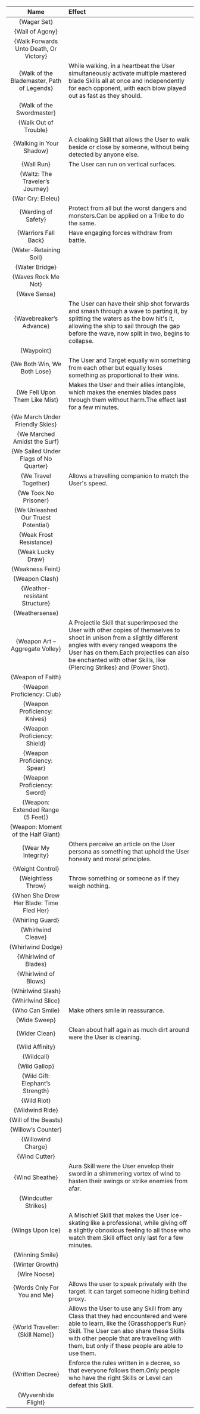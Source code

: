 | **Name** | **Effect** |
|:--------:|:-----------|
| {Wager Set} | |
| {Wail of Agony} | |
| {Walk Forwards Unto Death, Or Victory} | |
| {Walk of the Blademaster, Path of Legends} |While walking, in a heartbeat the User simultaneously activate multiple mastered blade Skills all at once and independently for each opponent, with each blow played out as fast as they should. |
| {Walk of the Swordmaster} | |
| {Walk Out of Trouble} | |
| {Walking in Your Shadow} |A cloaking Skill that allows the User to walk beside or close by someone, without being detected by anyone else. |
| {Wall Run} |The User can run on vertical surfaces. |
| {Waltz: The Traveler’s Journey} | |
| {War Cry: Eleleu} | |
| {Warding of Safety} |Protect from all but the worst dangers and monsters.Can be applied on a Tribe to do the same. |
| {Warriors Fall Back} |Have engaging forces withdraw from battle. |
| {Water-Retaining Soil} | |
| {Water Bridge} | |
| {Waves Rock Me Not} | |
| {Wave Sense} | |
| {Wavebreaker’s Advance} |The User can have their ship shot forwards and smash through a wave to parting it, by splitting the waters as the bow hit's it, allowing the ship to sail through the gap before the wave, now split in two, begins to collapse. |
| {Waypoint} | |
| {We Both Win, We Both Lose} |The User and Target equally win something from each other but equally loses something as proportional to their wins. |
| {We Fell Upon Them Like Mist} |Makes the User and their allies intangible, which makes the enemies blades pass through them without harm.The effect last for a few minutes. |
| {We March Under Friendly Skies} | |
| {We Marched Amidst the Surf} | |
| {We Sailed Under Flags of No Quarter} | |
| {We Travel Together} |Allows a travelling companion to match the User's speed. |
| {We Took No Prisoner} | |
| {We Unleashed Our Truest Potential} | |
| {Weak Frost Resistance} | |
| {Weak Lucky Draw} | |
| {Weakness Feint} | |
| {Weapon Clash} | |
| {Weather-resistant Structure} | |
| {Weathersense} | |
| {Weapon Art – Aggregate Volley} |A Projectile Skill that superimposed the User with other copies of themselves to shoot in unison from a slightly different angles with every ranged weapons the User has on them.Each projectiles can also be enchanted with other Skills, like {Piercing Strikes} and {Power Shot}. |
| {Weapon of Faith} | |
| {Weapon Proficiency: Club} | |
| {Weapon Proficiency: Knives} | |
| {Weapon Proficiency: Shield} | |
| {Weapon Proficiency: Spear} | |
| {Weapon Proficiency: Sword} | |
| {Weapon: Extended Range (5 Feet)} | |
| {Weapon: Moment of the Half Giant} | |
| {Wear My Integrity} |Others perceive an article on the User persona as something that uphold the User honesty and moral principles. |
| {Weight Control} | |
| {Weightless Throw} |Throw something or someone as if they weigh nothing. |
| {When She Drew Her Blade: Time Fled Her} | |
| {Whirling Guard} | |
| {Whirlwind Cleave} | |
| {Whirlwind Dodge} | |
| {Whirlwind of Blades} | |
| {Whirlwind of Blows} | |
| {Whirlwind Slash} | |
| {Whirlwind Slice} | |
| {Who Can Smile} |Make others smile in reassurance. |
| {Wide Sweep} | |
| {Wider Clean} |Clean about half again as much dirt around were the User is cleaning. |
| {Wild Affinity} | |
| {Wildcall} | |
| {Wild Gallop} | |
| {Wild Gift: Elephant’s Strength} | |
| {Wild Riot} | |
| {Wildwind Ride} | |
| {Will of the Beasts} | |
| {Willow’s Counter} | |
| {Willowind Charge} | |
| {Wind Cutter} | |
| {Wind Sheathe} |Aura Skill were the User envelop their sword in a shimmering vortex of wind to hasten their swings or strike enemies from afar. |
| {Windcutter Strikes} | |
| {Wings Upon Ice} |A Mischief Skill that makes the User ice-skating like a professional, while giving off a slightly obnoxious feeling to all those who watch them.Skill effect only last for a few minutes. |
| {Winning Smile} | |
| {Winter Growth} | |
| {Wire Noose} | |
| {Words Only For You and Me} |Allows the user to speak privately with the target. It can target someone hiding behind proxy. |
| {World Traveller: (Skill Name)} |Allows the User to use any Skill from any Class that they had encountered and were able to learn, like the {Grasshopper’s Run} Skill. The User can also share these Skills with other people that are travelling with them, but only if these people are able to use them. |
| {Written Decree} |Enforce the rules written in a decree, so that everyone follows them.Only people who have the right Skills or Level can defeat this Skill. |
| {Wyvernhide Flight} | |
